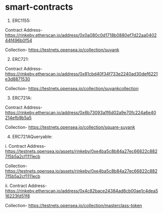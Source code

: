 # smart-contracts

1. ERC1155:

Contract Address-
https://rinkeby.etherscan.io/address/0x0a080c0d1718b0880ef7d22aa040244f496b0f54

Collection-
https://testnets.opensea.io/collection/suyank

2. ERC721:

Contract Address-
https://rinkeby.etherscan.io/address/0x81cbd40f34f733e2240ad30def6221e3d8871530

Collection-
https://testnets.opensea.io/collection/suyankcollection

3. ERC721A:

Contract Address-
https://rinkeby.etherscan.io/address/0x6b73093a1f6d02a9e70fc224a6e40214efb9b5a5

Collection-
https://testnets.opensea.io/collection/square-suyank

4. ERC721AQueryable:

i.
Contract Address-
https://testnets.opensea.io/assets/rinkeby/0xe4ba5c8b84a27ec66822c8827f5b5a2cf1111ecb

Collection-
https://testnets.opensea.io/assets/rinkeby/0xe4ba5c8b84a27ec66822c8827f5b5a2cf1111ecb

ii.
Contract Address-
https://rinkeby.etherscan.io/address/0x4c82bace24384ad8cb00ae1c4dea516223fd51f8

Collection-
https://testnets.opensea.io/collection/masterclass-token
